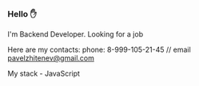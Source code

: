 ### Hello ✋

I'm Backend Developer. Looking for a job

Here are my contacts:  phone: 8-999-105-21-45 // email [pavelzhitenev@gmail.com](mailto:pavelzhitenev@gmail.com)

My stack - JavaScript

<!--
**Zhitik13/zhitik13** is a ✨ _special_ ✨ repository because its `README.md` (this file) appears on your GitHub profile.

Here are some ideas to get you started:

- 🔭 I’m currently working on ...
- 🌱 I’m currently learning ...
- 👯 I’m looking to collaborate on ...
- 🤔 I’m looking for help with ...
- 💬 Ask me about ...
- 📫 How to reach me: ...
- 😄 Pronouns: ...
- ⚡ Fun fact: ...
-->
